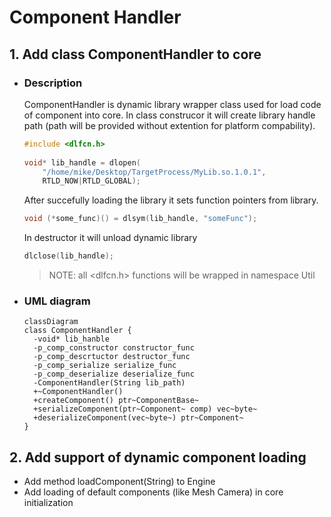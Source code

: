 # Component Handler

## 1. Add class ComponentHandler to core

* ### Description

  ComponentHandler is dynamic library wrapper class used for load code of component into core. In class construcor it will create library handle path (path will be provided without extention for platform compability).

  ```c++
  #include <dlfcn.h>
    
  void* lib_handle = dlopen(
      "/home/mike/Desktop/TargetProcess/MyLib.so.1.0.1",
      RTLD_NOW|RTLD_GLOBAL);
  ```

  After succefully loading the library it sets function pointers from library.

  ```c++
  void (*some_func)() = dlsym(lib_handle, "someFunc");
  ```

  In destructor it will unload dynamic library

  ```c++
  dlclose(lib_handle);
  ```

  > NOTE: all \<dlfcn.h\> functions will be wrapped in namespace Util

* ### UML diagram
  
  ```mermaid
  classDiagram
  class ComponentHandler {
    -void* lib_hanble
    -p_comp_constructor constructor_func
    -p_comp_descrtuctor destructor_func
    -p_comp_serialize serialize_func
    -p_comp_deserialize deserialize_func
    -ComponentHandler(String lib_path)
    +~ComponentHandler()
    +createComponent() ptr~ComponentBase~
    +serializeComponent(ptr~Component~ comp) vec~byte~ 
    +deserializeComponent(vec~byte~) ptr~Component~  
  }
  ```

## 2. Add support of dynamic component loading

* Add method loadComponent(String) to Engine
* Add loading of default components (like Mesh Camera) in core initialization
